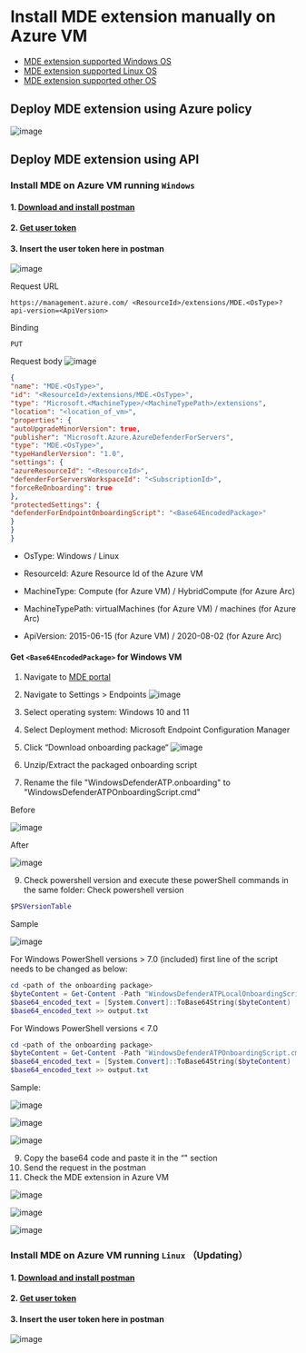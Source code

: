 # Install MDE extension manually on Azure VM
* [MDE extension supported Windows OS](https://learn.microsoft.com/en-us/microsoft-365/security/defender-endpoint/minimum-requirements?view=o365-worldwide#supported-windows-versions)
* [MDE extension supported Linux OS](https://learn.microsoft.com/en-us/microsoft-365/security/defender-endpoint/microsoft-defender-endpoint-linux?view=o365-worldwide#system-requirements)
* [MDE extension supported other OS](https://learn.microsoft.com/en-us/microsoft-365/security/defender-endpoint/minimum-requirements?view=o365-worldwide#other-supported-operating-systems)

## Deploy MDE extension using Azure policy
![image](https://user-images.githubusercontent.com/96930989/224591445-26a54866-e2aa-429a-a906-6ef37687b15c.png)


## Deploy MDE extension using API
### Install MDE on Azure VM running `Windows`
#### 1. [Download and install postman](https://www.postman.com/downloads/)
#### 2. [Get user token](https://github.com/guguji666666/GJS-MDC-Tips/tree/main/API%20Basic)
#### 3. Insert the user token here in postman
![image](https://user-images.githubusercontent.com/96930989/210289242-15003c92-1406-4289-9cfd-a08e5cd7260f.png)

Request URL
```
https://management.azure.com/ <ResourceId>/extensions/MDE.<OsType>?api-version=<ApiVersion>
```

Binding
```
PUT
```

Request body
![image](https://user-images.githubusercontent.com/96930989/224613494-7382c921-c898-4010-8e70-d1bdb156ec2b.png)

```json
{ 
"name": "MDE.<OsType>", 
"id": "<ResourceId>/extensions/MDE.<OsType>", 
"type": "Microsoft.<MachineType>/<MachineTypePath>/extensions", 
"location": "<location_of_vm>", 
"properties": { 
"autoUpgradeMinorVersion": true, 
"publisher": "Microsoft.Azure.AzureDefenderForServers", 
"type": "MDE.<OsType>", 
"typeHandlerVersion": "1.0", 
"settings": { 
"azureResourceId": "<ResourceId>", 
"defenderForServersWorkspaceId": "<SubscriptionId>", 
"forceReOnboarding": true 
}, 
"protectedSettings": { 
"defenderForEndpointOnboardingScript": "<Base64EncodedPackage>" 
} 
} 
} 
```

* OsType: Windows / Linux

* ResourceId: Azure Resource Id of the Azure VM

* MachineType: Compute (for Azure VM) / HybridCompute (for Azure Arc)

* MachineTypePath: virtualMachines (for Azure VM) / machines (for Azure Arc)

* ApiVersion: 2015-06-15 (for Azure VM) / 2020-08-02 (for Azure Arc)

#### Get `<Base64EncodedPackage>` for Windows VM
1. Navigate to [MDE portal](https://security.microsoft.com)
2. Navigate to Settings > Endpoints
![image](https://user-images.githubusercontent.com/96930989/224611145-931e10e5-9929-448c-86c0-ec77ab850272.png)

3. Select operating system: Windows 10 and 11
4. Select Deployment method: Microsoft Endpoint Configuration Manager
5. Click “Download onboarding package“
![image](https://user-images.githubusercontent.com/96930989/224611328-e089a895-e0e1-4b5a-bb3b-5a00d99a09a8.png)

6. Unzip/Extract the packaged onboarding script
7. Rename the file "WindowsDefenderATP.onboarding" to "WindowsDefenderATPOnboardingScript.cmd"

Before

![image](https://user-images.githubusercontent.com/96930989/224611653-d85393c3-f1e2-4f9b-84e2-a51e5d1427ee.png)

After

![image](https://user-images.githubusercontent.com/96930989/224611604-2089e85e-d402-4242-a2d0-8dd156aa4634.png)

9. Check powershell version and execute these powerShell commands in the same folder:
Check powershell version
```powershell
$PSVersionTable
```
Sample

![image](https://user-images.githubusercontent.com/96930989/224610535-ad3ccc11-f5f8-4048-a2f8-0599d4191f83.png)

For Windows PowerShell versions > 7.0 (included) first line of the script needs to be changed as below:
```powershell
cd <path of the onboarding package>
$byteContent = Get-Content -Path "WindowsDefenderATPLocalOnboardingScript.cmd" -AsByteStream
$base64_encoded_text = [System.Convert]::ToBase64String($byteContent)
$base64_encoded_text >> output.txt
```

For Windows PowerShell versions < 7.0
```powershell
cd <path of the onboarding package>
$byteContent = Get-Content -Path "WindowsDefenderATPOnboardingScript.cmd" -Encoding Byte
$base64_encoded_text = [System.Convert]::ToBase64String($byteContent)
$base64_encoded_text >> output.txt
```
Sample:

![image](https://user-images.githubusercontent.com/96930989/224612239-e60ae9b5-e851-4618-ba1c-71b3923bd04a.png)

![image](https://user-images.githubusercontent.com/96930989/224612267-d8ebd373-789d-40e6-8509-625c61ad734e.png)

![image](https://user-images.githubusercontent.com/96930989/224612298-3d84c518-7c65-4d80-a27d-7b87b34e4ae1.png)

9. Copy the base64 code and paste it in the “<Base64EncodedPackage>" section  
10. Send the request in the postman
11. Check the MDE extension in Azure VM
  
  ![image](https://user-images.githubusercontent.com/96930989/224614943-7dcc1b70-84c9-4226-a9ea-4fd971468b23.png)
 
  ![image](https://user-images.githubusercontent.com/96930989/224614673-16bf9333-27e9-4ce0-81fa-2f88fef71a4b.png)
  
  ![image](https://user-images.githubusercontent.com/96930989/224614713-6ff5be68-9fc6-45bd-b560-fbb7cab998b3.png)





  
  
### Install MDE on Azure VM running `Linux` （Updating）
#### 1. [Download and install postman](https://www.postman.com/downloads/)
#### 2. [Get user token](https://github.com/guguji666666/GJS-MDC-Tips/tree/main/API%20Basic)
#### 3. Insert the user token here in postman
![image](https://user-images.githubusercontent.com/96930989/210289242-15003c92-1406-4289-9cfd-a08e5cd7260f.png)
